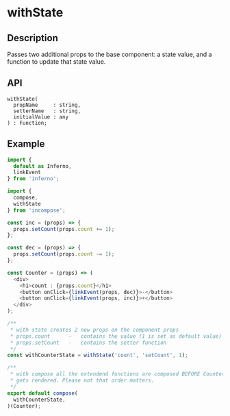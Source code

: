 # withState
## Description
Passes two additional props to the base component: a state value, and a function to update that state value.

## API
```
withState(
  propName     : string,
  setterName   : string,
  initialValue : any
) : Function;
```

## Example
```javascript
import {
  default as Inferno,
  linkEvent
} from 'inferno';

import {
  compose,
  withState
} from 'incompose';

const inc = (props) => {
  props.setCount(props.count += 1);
};

const dec = (props) => {
  props.setCount(props.count -= 1);
};

const Counter = (props) => (
  <div>
    <h1>count : {props.count}</h1>
    <button onClick={linkEvent(props, dec)}>-</button>
    <button onClick={linkEvent(props, inc)}>+</button>
  </div>
);

/**
 * with state creates 2 new props on the component props
 * props.count		-	contains the value (1 is set as default value)
 * props.setCount	-	contains the setter function
 */
const withCounterState = withState('count', 'setCount', 1);

/**
 * with compose all the extendend functions are composed BEFORE Counter
 * gets rendered. Please not that order matters.
 */
export default compose(
  withCounterState,
)(Counter);
```